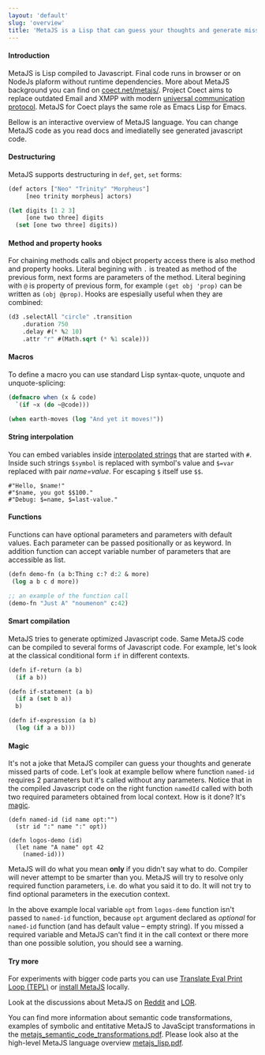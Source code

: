 ```yaml
---
layout: 'default'
slug: 'overview'
title: 'MetaJS is a Lisp that can guess your thoughts and generate missed code'
---
```


#### Introduction

MetaJS is Lisp compiled to Javascript. Final code runs in browser or on NodeJs
plaform without runtime dependencies. More about MetaJS background you can find
on [coect.net/metajs/](http://www.coect.net/metajs/). Project Coect aims to
replace outdated Email and XMPP with modern [universal communication
protocol](http://www.coect.net/). MetaJS for Coect plays the same role as Emacs
Lisp for Emacs.

Bellow is an interactive overview of MetaJS language. You can change MetaJS
code as you read docs and imediatelly see generated javascript code.


#### Destructuring

MetaJS supports destructuring in `def`, `get`, `set` forms:

```lisp
(def actors ["Neo" "Trinity" "Morpheus"]
     [neo trinity morpheus] actors)

(let digits [1 2 3]
     [one two three] digits
  (set [one two three] digits))
```


#### Method and property hooks

For chaining methods calls and object property access there is also method and
property hooks. Literal begining with `.` is treated as method of the previous
form, next forms are parameters of the method. Literal begining with `@` is
property of previous form, for example `(get obj 'prop)` can be written as `(obj
@prop)`. Hooks are espesially useful when they are combined:

```lisp
(d3 .selectAll "circle" .transition
    .duration 750
    .delay #(* %2 10)
    .attr "r" #(Math.sqrt (* %1 scale)))
```

#### Macros

To define a macro you can use standard Lisp syntax-quote, unquote and unquote-splicing:

```lisp
(defmacro when (x & code)
  `(if ~x (do ~@code)))

(when earth-moves (log "And yet it moves!"))
```

#### String interpolation

You can embed variables inside [interpolated
strings](http://en.wikipedia.org/wiki/String_interpolation) that are started with `#`.
Inside such strings `$symbol` is replaced with symbol's value and `$=var`
replaced with pair _name=value_. For escaping `$` itself use `$$`.

```
#"Hello, $name!"
#"$name, you got $$100."
#"Debug: $=name, $=last-value."
```

#### Functions

Functions can have optional parameters and parameters with default values. Each
parameter can be passed positionally or as keyword. In addition function can
accept variable number of parameters that are accessible as list.


```lisp
(defn demo-fn (a b:Thing c:? d:2 & more)
 (log a b c d more))

;; an example of the function call
(demo-fn "Just A" "noumenon" c:42)
```

#### Smart compilation

MetaJS tries to generate optimized Javascript code. Same MetaJS code can be
compiled to several forms of Javascript code. For example, let's look at the
classical conditional form `if` in different contexts.

```lisp
(defn if-return (a b)
  (if a b))
```

```lisp
(defn if-statement (a b)
  (if a (set b a))
  b)
```

```lisp
(defn if-expression (a b)
  (log (if a a b)))
```

<h4 id="magic">Magic</h4>

It's not a joke  that MetaJS compiler can guess your thoughts and generate
missed parts of code. Let's look at example bellow where function `named-id`
requires 2 parameters but it's called without any parameters. Notice that in the
compiled Javascript code on the right function `namedId` called with both two
required parameters obtained from local context. How is it done?  It's
[magic](http://www.coect.net/metajs/).

```
(defn named-id (id name opt:"")
  (str id ":" name ":" opt))

(defn logos-demo (id)
  (let name "A name" opt 42
    (named-id)))
```

MetaJS will do what you mean **only** if you didn't say what to do. Compiler will
never attempt to be smarter than you. MetaJS will try to resolve only required
function parameters, i.e. do what you said it to do. It will not try to find
optional parameters in the execution context.

In the above example local variable `opt` from `logos-demo` function isn't passed to
`named-id` function, because `opt` argument declared as *optional* for
`named-id` function (and has default value &ndash; empty string). If you missed a required
variable and MetaJS can't find it in the call context or there more than one
possible solution, you should see a warning.

#### Try more

For experiments with bigger code parts you can use [Translate Eval
Print Loop (TEPL)](/tepl/) or [install
MetaJS](https://github.com/dogada/metajs#how-to-install-and-try-metajs) locally.

Look at the discussions about MetaJS on
[Reddit](http://www.reddit.com/r/lisp/comments/1ltb9r/new_lisp_dialect_can_guess_your_thoughts_and_emit/)
and [LOR](http://www.linux.org.ru/news/opensource/9546490).

You can find more information about semantic code transformations, examples of
symbolic and entitative MetaJS to JavaScipt transformations in the [metajs_semantic_code_transformations.pdf](/pdf/metajs_semantic_code_transformations.pdf).
Please look also at the high-level MetaJS language overview
[metajs_lisp.pdf](http://metajs.coect.net/pdf/metajs_lisp.pdf).

